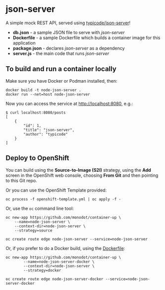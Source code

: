 # json-server

A simple mock REST API, served using [typicode/json-server][json-server]!

- **db.json** - a sample JSON file to serve with _json-server_
- **Dockerfile** - a sample Dockerfile which builds a container image for this application
- **package.json** - declares _json-server_ as a dependency
- **server.js** - the main code that runs _json-server_

## To build and run a container locally

Make sure you have Docker or Podman installed, then:

    docker build -t node-json-server .
    docker run --net=host node-json-server

Now you can access the service at <http://localhost:8080>, e.g.:

    $ curl localhost:8080/posts
    [
        {
            "id": 1,
            "title": "json-server",
            "author": "typicode"
        }
    ]

## Deploy to OpenShift

You can build using the **Source-to-Image (S2I)** strategy, using the **Add** screen in the OpenShift web console, choosing **From Git** and then pointing to this Git repo.

Or you can use the OpenShift Template provided:

    oc process -f openshift-template.yml | oc apply -f -

Or, use the `oc` command line tool:

    oc new-app https://github.com/monodot/container-up \
        --name=node-json-server \
        --context-dir=node-json-server \
        --strategy=source

    oc create route edge node-json-server --service=node-json-server

Or, if you prefer to do a Docker build, using the [Dockerfile](./Dockerfile):

    oc new-app https://github.com/monodot/container-up \
            --name=node-json-server-docker \
            --context-dir=node-json-server \
            --strategy=docker

    oc create route edge node-json-server-docker --service=node-json-server-docker


[json-server]: https://github.com/typicode/json-server

